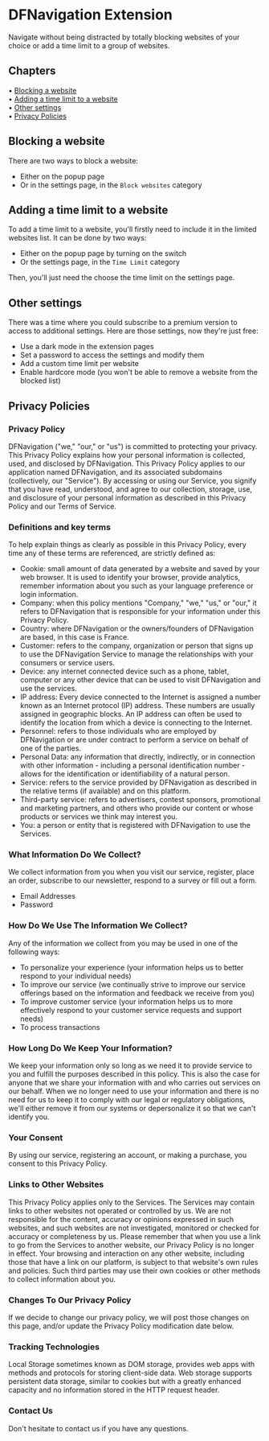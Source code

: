 # DFNavigation Extension

Navigate without being distracted by totally blocking websites of your choice or add a time limit to a group of websites.

## Chapters

<p>
  • <a href="#blocking a website">Blocking a website</a></br>
  • <a href="#adding a time limit to a website">Adding a time limit to a website</a></br>
  • <a href="#other settings">Other settings</a></br>
  • <a href="#privacy Policies">Privacy Policies</a></br>
</p>

## Blocking a website

There are two ways to block a website: 
- Either on the popup page
- Or in the settings page, in the `Block websites` category

## Adding a time limit to a website

To add a time limit to a website, you'll firstly need to include it in the limited websites list. It can be done by two ways:
- Either on the popup page by turning on the switch
- Or the settings page, in the `Time Limit` category

Then, you'll just need the choose the time limit on the settings page.

## Other settings

There was a time where you could subscribe to a premium version to access to additional settings. Here are those settings, now they're just free:
- Use a dark mode in the extension pages
- Set a password to access the settings and modify them
- Add a custom time limit per website
- Enable hardcore mode (you won't be able to remove a website from the blocked list)

## Privacy Policies

### Privacy Policy
DFNavigation ("we," "our," or "us") is committed to protecting your privacy. This Privacy Policy explains how your personal information
is collected, used, and disclosed by DFNavigation.
This Privacy Policy applies to our application named DFNavigation, and its associated subdomains (collectively, our "Service"). By
accessing or using our Service, you signify that you have read, understood, and agree to our collection, storage, use, and disclosure
of your personal information as described in this Privacy Policy and our Terms of Service.

### Definitions and key terms
To help explain things as clearly as possible in this Privacy Policy, every time any of these terms are referenced, are strictly defined
as:
- Cookie: small amount of data generated by a website and saved by your web browser. It is used to identify your browser, provide analytics, remember information about you such as your language preference or login information.
- Company: when this policy mentions "Company," "we," "us," or "our," it refers to DFNavigation that is responsible for your
information under this Privacy Policy.
- Country: where DFNavigation or the owners/founders of DFNavigation are based, in this case is France.
- Customer: refers to the company, organization or person that signs up to use the DFNavigation Service to manage the
relationships with your consumers or service users.
- Device: any internet connected device such as a phone, tablet, computer or any other device that can be used to visit
DFNavigation and use the services.
- IP address: Every device connected to the Internet is assigned a number known as an Internet protocol (IP) address. These
numbers are usually assigned in geographic blocks. An IP address can often be used to identify the location from which a device is connecting to the Internet.
- Personnel: refers to those individuals who are employed by DFNavigation or are under contract to perform a service on behalf of one of the parties.
- Personal Data: any information that directly, indirectly, or in connection with other information - including a personal identification number - allows for the identification or identifiability of a natural person.
- Service: refers to the service provided by DFNavigation as described in the relative terms (if available) and on this platform.
- Third-party service: refers to advertisers, contest sponsors, promotional and marketing partners, and others who provide our
content or whose products or services we think may interest you.
- You: a person or entity that is registered with DFNavigation to use the Services.

### What Information Do We Collect?
We collect information from you when you visit our service, register, place an order, subscribe to our newsletter, respond to a survey
or fill out a form.
- Email Addresses
- Password

### How Do We Use The Information We Collect?
Any of the information we collect from you may be used in one of the following ways:
- To personalize your experience (your information helps us to better respond to your individual needs)
- To improve our service (we continually strive to improve our service offerings based on the information and feedback we receive
from you)
- To improve customer service (your information helps us to more effectively respond to your customer service requests and
support needs)
- To process transactions

### How Long Do We Keep Your Information?
We keep your information only so long as we need it to provide service to you and fulfill the purposes described in this policy. This is also the case for anyone that we share your information with and who carries out services on our behalf. When we no longer need to use your information and there is no need for us to keep it to comply with our legal or regulatory obligations, we'll either remove it from our systems or depersonalize it so that we can't identify you.

### Your Consent
By using our service, registering an account, or making a purchase, you consent to this Privacy Policy.

### Links to Other Websites
This Privacy Policy applies only to the Services. The Services may contain links to other websites not operated or controlled by us. We are not responsible for the content, accuracy or opinions expressed in such websites, and such websites are not investigated, monitored or checked for accuracy or completeness by us. Please remember that when you use a link to go from the Services to another website, our Privacy Policy is no longer in effect. Your browsing and interaction on any other website, including those that have a link on our platform, is subject to that website's own rules and policies. Such third parties may use their own cookies or other methods to collect information about you.

### Changes To Our Privacy Policy
If we decide to change our privacy policy, we will post those changes on this page, and/or update the Privacy Policy modification date below.

### Tracking Technologies
Local Storage sometimes known as DOM storage, provides web apps with methods and protocols for storing client-side data. Web storage supports persistent data storage, similar to cookies but with a greatly enhanced capacity and no information stored in the HTTP request header.

### Contact Us
Don't hesitate to contact us if you have any questions.
